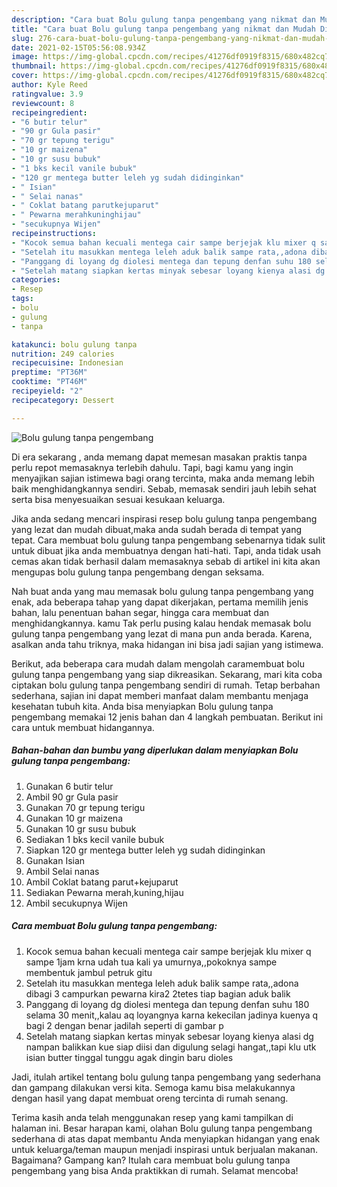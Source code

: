 ```yaml
---
description: "Cara buat Bolu gulung tanpa pengembang yang nikmat dan Mudah Dibuat"
title: "Cara buat Bolu gulung tanpa pengembang yang nikmat dan Mudah Dibuat"
slug: 276-cara-buat-bolu-gulung-tanpa-pengembang-yang-nikmat-dan-mudah-dibuat
date: 2021-02-15T05:56:08.934Z
image: https://img-global.cpcdn.com/recipes/41276df0919f8315/680x482cq70/bolu-gulung-tanpa-pengembang-foto-resep-utama.jpg
thumbnail: https://img-global.cpcdn.com/recipes/41276df0919f8315/680x482cq70/bolu-gulung-tanpa-pengembang-foto-resep-utama.jpg
cover: https://img-global.cpcdn.com/recipes/41276df0919f8315/680x482cq70/bolu-gulung-tanpa-pengembang-foto-resep-utama.jpg
author: Kyle Reed
ratingvalue: 3.9
reviewcount: 8
recipeingredient:
- "6 butir telur"
- "90 gr Gula pasir"
- "70 gr tepung terigu"
- "10 gr maizena"
- "10 gr susu bubuk"
- "1 bks kecil vanile bubuk"
- "120 gr mentega butter leleh yg sudah didinginkan"
- " Isian"
- " Selai nanas"
- " Coklat batang parutkejuparut"
- " Pewarna merahkuninghijau"
- "secukupnya Wijen"
recipeinstructions:
- "Kocok semua bahan kecuali mentega cair sampe berjejak klu mixer q sampe 1jam krna udah tua kali ya umurnya,,pokoknya sampe membentuk jambul petruk gitu"
- "Setelah itu masukkan mentega leleh aduk balik sampe rata,,adona dibagi 3 campurkan pewarna kira2 2tetes tiap bagian aduk balik"
- "Panggang di loyang dg diolesi mentega dan tepung denfan suhu 180 selama 30 menit,,kalau aq loyangnya karna kekecilan jadinya kuenya q bagi 2 dengan benar jadilah seperti di gambar p"
- "Setelah matang siapkan kertas minyak sebesar loyang kienya alasi dg nampan balikkan kue siap diisi dan digulung selagi hangat,,tapi klu utk isian butter tinggal tunggu agak dingin baru dioles"
categories:
- Resep
tags:
- bolu
- gulung
- tanpa

katakunci: bolu gulung tanpa 
nutrition: 249 calories
recipecuisine: Indonesian
preptime: "PT36M"
cooktime: "PT46M"
recipeyield: "2"
recipecategory: Dessert

---
```



![Bolu gulung tanpa pengembang](https://img-global.cpcdn.com/recipes/41276df0919f8315/680x482cq70/bolu-gulung-tanpa-pengembang-foto-resep-utama.jpg)

Di era  sekarang , anda memang dapat memesan masakan praktis tanpa perlu repot memasaknya terlebih dahulu. Tapi, bagi kamu yang ingin menyajikan sajian istimewa bagi orang tercinta, maka anda memang lebih baik menghidangkannya sendiri. Sebab, memasak sendiri jauh lebih sehat serta bisa menyesuaikan sesuai kesukaan keluarga.

Jika anda sedang mencari inspirasi resep bolu gulung tanpa pengembang yang lezat dan mudah dibuat,maka anda sudah berada di tempat yang tepat. Cara membuat bolu gulung tanpa pengembang  sebenarnya tidak sulit untuk dibuat jika anda membuatnya dengan hati-hati. Tapi, anda tidak usah cemas akan tidak berhasil dalam memasaknya 
sebab di artikel ini kita akan mengupas bolu gulung tanpa pengembang dengan seksama.  



Nah buat anda yang mau memasak bolu gulung tanpa pengembang yang enak, ada beberapa tahap yang dapat dikerjakan, pertama memilih jenis bahan, lalu penentuan bahan segar, hingga cara membuat dan menghidangkannya. kamu Tak perlu pusing kalau hendak memasak bolu gulung tanpa pengembang yang lezat di mana pun anda berada. Karena, asalkan anda  tahu triknya, maka hidangan ini bisa jadi sajian yang istimewa.

Berikut, ada beberapa cara mudah dalam mengolah caramembuat bolu gulung tanpa pengembang yang siap dikreasikan. Sekarang, mari kita coba ciptakan bolu gulung tanpa pengembang sendiri di rumah. Tetap berbahan sederhana, sajian ini dapat memberi manfaat dalam membantu menjaga kesehatan tubuh kita. Anda bisa menyiapkan Bolu gulung tanpa pengembang memakai 12 jenis bahan dan 4 langkah pembuatan. Berikut ini cara untuk membuat hidangannya.

<!--inarticleads1-->

##### Bahan-bahan dan bumbu yang diperlukan dalam menyiapkan Bolu gulung tanpa pengembang:

1. Gunakan 6 butir telur
1. Ambil 90 gr Gula pasir
1. Gunakan 70 gr tepung terigu
1. Gunakan 10 gr maizena
1. Gunakan 10 gr susu bubuk
1. Sediakan 1 bks kecil vanile bubuk
1. Siapkan 120 gr mentega butter leleh yg sudah didinginkan
1. Gunakan  Isian
1. Ambil  Selai nanas
1. Ambil  Coklat batang parut+kejuparut
1. Sediakan  Pewarna merah,kuning,hijau
1. Ambil secukupnya Wijen




<!--inarticleads2-->

##### Cara membuat Bolu gulung tanpa pengembang:

1. Kocok semua bahan kecuali mentega cair sampe berjejak klu mixer q sampe 1jam krna udah tua kali ya umurnya,,pokoknya sampe membentuk jambul petruk gitu
1. Setelah itu masukkan mentega leleh aduk balik sampe rata,,adona dibagi 3 campurkan pewarna kira2 2tetes tiap bagian aduk balik
1. Panggang di loyang dg diolesi mentega dan tepung denfan suhu 180 selama 30 menit,,kalau aq loyangnya karna kekecilan jadinya kuenya q bagi 2 dengan benar jadilah seperti di gambar p
1. Setelah matang siapkan kertas minyak sebesar loyang kienya alasi dg nampan balikkan kue siap diisi dan digulung selagi hangat,,tapi klu utk isian butter tinggal tunggu agak dingin baru dioles




Jadi, itulah artikel tentang  bolu gulung tanpa pengembang  yang sederhana dan gampang dilakukan versi kita. Semoga kamu bisa melakukannya dengan hasil yang dapat membuat oreng tercinta di rumah senang. 

Terima kasih anda telah menggunakan resep yang kami tampilkan di halaman ini. Besar harapan kami, olahan  Bolu gulung tanpa pengembang sederhana di atas dapat membantu Anda menyiapkan hidangan yang enak untuk keluarga/teman maupun menjadi inspirasi untuk berjualan makanan. Bagaimana? Gampang kan? Itulah cara membuat bolu gulung tanpa pengembang yang bisa Anda praktikkan di rumah. Selamat mencoba!


